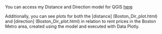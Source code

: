 You can access my Distance and Direction model for QGIS [here](DistDir_modelUPDATED.model3)

Additionally, you can see plots for both the [distance] (Boston_Dir_plot.html) and [direction] (Boston_Dir_plot.html) in relation to rent prices in the Boston Metro area, created using the model and executed with Data Plotly. 
